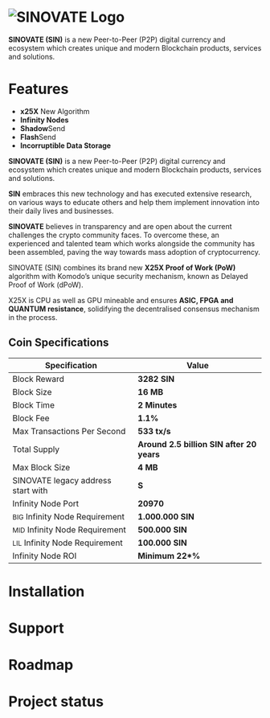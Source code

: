 # ![SINOVATE Logo](https://sinovate.io/wp-content/uploads/2019/07/logo.png)

**SINOVATE (SIN)** is a new Peer-to-Peer (P2P) digital currency and  ecosystem which creates unique and modern Blockchain products, services and solutions.


# Features

 - **x25X** New Algorithm
 - **Infinity Nodes**
 - **Shadow**Send
 - **Flash**Send
 - **Incorruptible Data Storage**

**SINOVATE (SIN)** is a new Peer-to-Peer (P2P) digital currency and  ecosystem which creates unique and modern Blockchain products, services and solutions.

**SIN** embraces this new technology and has executed extensive research,  on various ways to educate others and help them implement innovation into their daily lives and businesses.

**SINOVATE** believes in transparency and are open about the current challenges the crypto community faces. To overcome these, an experienced and talented team which works alongside the community has been assembled, paving the way towards mass adoption of cryptocurrency.

SINOVATE (SIN) combines its brand new **X25X Proof of Work (PoW)** algorithm with Komodo’s unique security mechanism, known as Delayed Proof of Work (dPoW).

X25X is CPU as well as GPU mineable and ensures **ASIC, FPGA and QUANTUM resistance**,  solidifying the decentralised consensus mechanism in the process. 

## Coin Specifications


|Specification| Value |
|--|--|
|Block Reward  | **3282 SIN** |
|Block Size  | **16 MB** |
|Block Time  | **2 Minutes** |
|Block Fee  | **1.1%** |
|Max Transactions Per Second  | **533 tx/s** |
|Total Supply  | **Around 2.5 billion SIN after 20 years** |
|Max Block Size  | **4 MB** |
|SINOVATE legacy address start with  | **S** |
|Infinity Node Port  | **20970** |
|<small>BIG</small> Infinity Node Requirement  | **1.000.000 SIN** |
|<small>MID</small> Infinity Node Requirement  | **500.000 SIN** |
|<small>LIL</small> Infinity Node Requirement  | **100.000 SIN** |
|Infinity Node ROI  |<b>Minimum 22*%</b> |

# Installation

# Support

# Roadmap

# Project status
